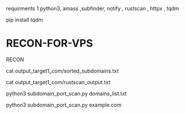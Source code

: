 requirments 1 python3, amass ,subfinder, notify , rustscan , httpx , tqdm


pip install tqdm



# RECON-FOR-VPS
RECON


cat output_target1_com/sorted_subdomains.txt

cat output_target1_com/rustscan_output.txt



python3 subdomain_port_scan.py domains_list.txt


python3 subdomain_port_scan.py example.com  
